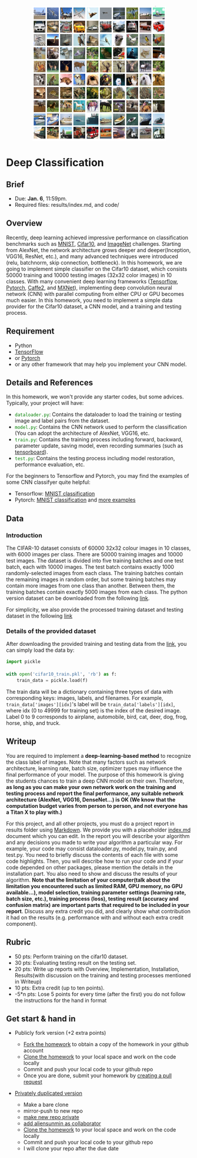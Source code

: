 <center>
<img src="README_files/Overview.png" alt="overview" style="float:middle;">
</center>

# Deep Classification

## Brief
* Due: <b>Jan. 6</b>, 11:59pm.
* Required files: results/index.md, and code/


## Overview

Recently, deep learning achieved impressive performance on classification benchmarks such as [MNIST](http://yann.lecun.com/exdb/mnist/), [Cifar10](https://www.cs.toronto.edu/~kriz/cifar.html), and [ImageNet](http://www.image-net.org/challenges/LSVRC/) challenges. Starting from AlexNet, the network architecture grows deeper and deeper(Inception, VGG16, ResNet, etc.), and many advanced techniques were introduced (relu, batchnorm, skip connection, bottleneck). In this homework, we are going to implement simple classifier on the Cifar10 dataset, which consists 50000 training and 10000 testing images (32x32 color images) in 10 classes. With many convenient deep learning frameworks ([Tensorflow](https://www.tensorflow.org/), [Pytorch](http://pytorch.org/), [Caffe2](https://caffe2.ai/), and [MXNet](https://mxnet.apache.org/)), implementing deep convolution neural network (CNN) with parallel computing from either CPU or GPU becomes much easier. In this homework, you need to implement a simple data provider for the Cifar10 dataset, a CNN model, and a training and testing process.
     
## Requirement   

- Python
- [TensorFlow](https://www.tensorflow.org/)
- or [Pytorch](http://pytorch.org/)
- or any other framework that may help you implement your CNN model.

## Details and References
In this homework, we won't provide any starter codes, but some advices. Typically, your project will have:
<ul>
    <li><code><font color="green">dataloader.py</font></code>: Contains the dataloader to load the training or testing image and label pairs from the dataset.</li>
    <li><code><font color="green">model.py</font></code>: Contains the CNN network used to perform the classification (You can adopt the architecture of AlexNet, VGG16, etc.</li>
    <li><code><font color="green">train.py</font></code>: Contains the training process including forward, backward, parameter update, saving model, even recording summaries (such as <a href="https://www.tensorflow.org/get_started/summaries_and_tensorboard">tensorboard</a>). </li>
    <li><code><font color="green">test.py</font></code>: Contains the testing process including model restoration, performance evaluation, etc.</li>
</ul>
For the beginners to Tensorflow and Pytorch, you may find the examples of some CNN classifyer quite helpful:

- Tensorflow: [MNIST classification](https://www.tensorflow.org/get_started/mnist/pros)
- Pytorch: [MNIST classification](https://github.com/pytorch/examples/tree/master/mnist) and [more examples](https://l.facebook.com/l.php?u=https%3A%2F%2Fgithub.com%2Fyunjey%2Fpytorch-tutorial%2Ftree%2Fmaster%2Ftutorials%2F01-basics%2Ffeedforward_neural_network&h=ATOBZC-GSOBfyVc8xBqK5lCsQWmLmqDLinggvjmwbDGwfrCofXoP5a2o45csrl0vFUP3rOBzaKSgnpydRtvgItgMAHqL2R5pxSDVJ-JGYNo9kU8OuPPH4dgDI5rj7E_DqwetWg)

## Data

### Introduction

The CIFAR-10 dataset consists of 60000 32x32 colour images in 10 classes, with 6000 images per class. There are 50000 training images and 10000 test images. 
The dataset is divided into five training batches and one test batch, each with 10000 images. The test batch contains exactly 1000 randomly-selected images from each class. The training batches contain the remaining images in random order, but some training batches may contain more images from one class than another. Between them, the training batches contain exactly 5000 images from each class. The python version dataset can be downloaded from the following [link](https://www.cs.toronto.edu/~kriz/cifar-10-python.tar.gz).

For simplicity, we also provide the processed training dataset and testing dataset in the following [link](https://drive.google.com/drive/folders/1-G9TyQel2jp51weUrq3yvatGG6PZYVu8?usp=sharing)

### Details of the provided dataset
After downloading the provided training and testing data from the [link](https://drive.google.com/drive/folders/1-G9TyQel2jp51weUrq3yvatGG6PZYVu8?usp=sharing), you can simply load the data by:
```python
import pickle

with open('cifar10_train.pkl', 'rb') as f:
    train_data = pickle.load(f)
```
The train data will be a dictionary containing three types of data with corresponding keys: images, labels, and filenames. For example, <code>train_data['images'][idx]</code>'s label will be <code>train_data['labels'][idx]</code>, where idx (0 to 49999 for training set) is the index of the desired image. Label 0 to 9 corresponds to airplane, automobile, bird, cat, deer, dog, frog, horse, ship, and truck. 



## Writeup
    
You are required to implement a **deep-learning-based method** to recognize the class label of images. Note that many factors such as network architecture, learning rate, batch size, optimizer types may influence the final performance of your model. The purpose of this homework is giving the students chances to train a deep CNN model on their own. Therefore, **as long as you can make your own network work on the training and testing process and report the final performance, any suitable network architecture (AlexNet, VGG16, DenseNet...) is OK (We know that the computation budget varies from person to person, and not everyone has a Titan X to play with.)**
 
For this project, and all other projects, you must do a project report in results folder using [Markdown](https://help.github.com/articles/markdown-basics). We provide you with a placeholder [index.md](./results/index.md) document which you can edit. In the report you will describe your algorithm and any decisions you made to write your algorithm a particular way. For example, your code may consist dataloader.py, model.py, train.py, and test.py. You need to briefly discuss the contents of each file with some code highlights. 
Then, you will describe how to run your code and if your code depended on other packages, please mention the details in the installation part. You also need to show and discuss the results of your algorithm. **Note that the limitation of your computer(talk about the limitation you encountered such as limited RAM, GPU memory, no GPU available...), model selection, training parameter settings (learning rate, batch size, etc.), training process (loss), testing result (accuracy and confusion matrix) are important parts that required to be included in your report**. Discuss any extra credit you did, and clearly show what contribution it had on the results (e.g. performance with and without each extra credit component).


## Rubric
<ul>
   <li> 50 pts: Perform training on the cifar10 dataset. </li>
	<li> 30 pts: Evaluating testing result on the testing set.  </li>
   <li> 20 pts: Write up reports with Overview, Implementation, Installation, Results(with discussion on the training and testing processes mentioned in Writeup) </li>
   <li> 10 pts: Extra credit (up to ten points).</li>
   <li> -5*n pts: Lose 5 points for every time (after the first) you do not follow the instructions for the hand in format </li>
</ul> 

## Get start & hand in
* Publicly fork version (+2 extra points)
	- [Fork the homework](https://education.github.com/guide/forks) to obtain a copy of the homework in your github account
	- [Clone the homework](http://gitref.org/creating/#clone) to your local space and work on the code locally
	- Commit and push your local code to your github repo
	- Once you are done, submit your homework by [creating a pull request](https://help.github.com/articles/creating-a-pull-request)

* [Privately duplicated version](https://help.github.com/articles/duplicating-a-repository)
  - Make a bare clone
  - mirror-push to new repo
  - [make new repo private](https://help.github.com/articles/making-a-private-repository-public)
  - [add aliensunmin as collaborator](https://help.github.com/articles/adding-collaborators-to-a-personal-repository)
  - [Clone the homework](http://gitref.org/creating/#clone) to your local space and work on the code locally
  - Commit and push your local code to your github repo
  - I will clone your repo after the due date

